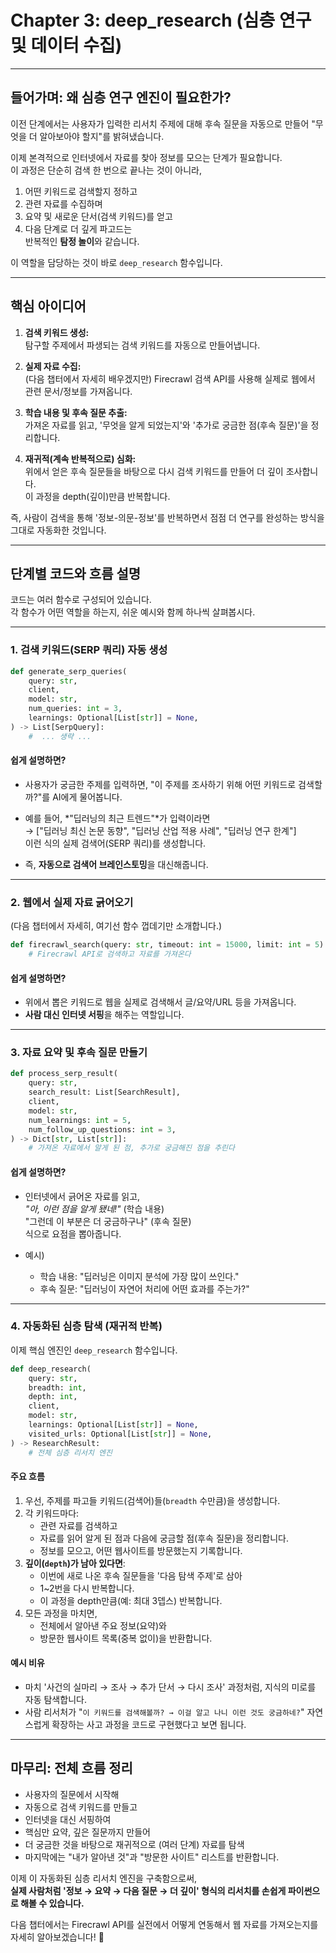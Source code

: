 # Chapter 3: deep_research (심층 연구 및 데이터 수집)

---

## 들어가며: 왜 심층 연구 엔진이 필요한가?

이전 단계에서는 사용자가 입력한 리서치 주제에 대해 후속 질문을 자동으로 만들어 "무엇을 더 알아보아야 할지"를 밝혀냈습니다.

이제 본격적으로 인터넷에서 자료를 찾아 정보를 모으는 단계가 필요합니다.  
이 과정은 단순히 검색 한 번으로 끝나는 것이 아니라,  
1) 어떤 키워드로 검색할지 정하고  
2) 관련 자료를 수집하며  
3) 요약 및 새로운 단서(검색 키워드)를 얻고  
4) 다음 단계로 더 깊게 파고드는  
반복적인 **탐정 놀이**와 같습니다.

이 역할을 담당하는 것이 바로 `deep_research` 함수입니다.

---

## 핵심 아이디어

1. **검색 키워드 생성:**  
   탐구할 주제에서 파생되는 검색 키워드를 자동으로 만들어냅니다.

2. **실제 자료 수집:**  
   (다음 챕터에서 자세히 배우겠지만) Firecrawl 검색 API를 사용해 실제로 웹에서 관련 문서/정보를 가져옵니다.

3. **학습 내용 및 후속 질문 추출:**  
   가져온 자료를 읽고, '무엇을 알게 되었는지'와 '추가로 궁금한 점(후속 질문)'을 정리합니다.

4. **재귀적(계속 반복적으로) 심화:**  
   위에서 얻은 후속 질문들을 바탕으로 다시 검색 키워드를 만들어 더 깊이 조사합니다.  
   이 과정을 depth(깊이)만큼 반복합니다.

즉, 사람이 검색을 통해 '정보-의문-정보'를 반복하면서 점점 더 연구를 완성하는 방식을 그대로 자동화한 것입니다.

---

## 단계별 코드와 흐름 설명

코드는 여러 함수로 구성되어 있습니다.  
각 함수가 어떤 역할을 하는지, 쉬운 예시와 함께 하나씩 살펴봅시다.

---

### 1. 검색 키워드(SERP 쿼리) 자동 생성

```python
def generate_serp_queries(
    query: str,
    client,
    model: str,
    num_queries: int = 3,
    learnings: Optional[List[str]] = None,
) -> List[SerpQuery]:
    #  ... 생략 ...
```

#### 쉽게 설명하면?

- 사용자가 궁금한 주제를 입력하면, "이 주제를 조사하기 위해 어떤 키워드로 검색할까?"를 AI에게 물어봅니다.
- 예를 들어, *"딥러닝의 최근 트렌드"*가 입력이라면  
  → ["딥러닝 최신 논문 동향", "딥러닝 산업 적용 사례", "딥러닝 연구 한계"]  
  이런 식의 실제 검색어(SERP 쿼리)를 생성합니다.

- 즉, **자동으로 검색어 브레인스토밍**을 대신해줍니다.

---

### 2. 웹에서 실제 자료 긁어오기

(다음 챕터에서 자세히, 여기선 함수 껍데기만 소개합니다.)

```python
def firecrawl_search(query: str, timeout: int = 15000, limit: int = 5) ->List[SearchResult]:
    # Firecrawl API로 검색하고 자료를 가져온다
```

#### 쉽게 설명하면?

- 위에서 뽑은 키워드로 웹을 실제로 검색해서 글/요약/URL 등을 가져옵니다.
- **사람 대신 인터넷 서핑**을 해주는 역할입니다.

---

### 3. 자료 요약 및 후속 질문 만들기

```python
def process_serp_result(
    query: str,
    search_result: List[SearchResult],
    client,
    model: str,
    num_learnings: int = 5,
    num_follow_up_questions: int = 3,
) -> Dict[str, List[str]]:
    # 가져온 자료에서 알게 된 점, 추가로 궁금해진 점을 추린다
```

#### 쉽게 설명하면?

- 인터넷에서 긁어온 자료를 읽고,  
  *"아, 이런 점을 알게 됐네!"* (학습 내용)  
  "그런데 이 부분은 더 궁금하구나" (후속 질문)  
  식으로 요점을 뽑아줍니다.

- 예시)  
  - 학습 내용: "딥러닝은 이미지 분석에 가장 많이 쓰인다."  
  - 후속 질문: "딥러닝이 자연어 처리에 어떤 효과를 주는가?"

---

### 4. 자동화된 심층 탐색 (재귀적 반복)

이제 핵심 엔진인 `deep_research` 함수입니다.

```python
def deep_research(
    query: str,
    breadth: int,
    depth: int,
    client,
    model: str,
    learnings: Optional[List[str]] = None,
    visited_urls: Optional[List[str]] = None,
) -> ResearchResult:
    # 전체 심층 리서치 엔진
```

#### 주요 흐름

1. 우선, 주제를 파고들 키워드(검색어)들(`breadth` 수만큼)을 생성합니다.
2. 각 키워드마다:
   - 관련 자료를 검색하고
   - 자료를 읽어 알게 된 점과 다음에 궁금할 점(후속 질문)을 정리합니다.
   - 정보를 모으고, 어떤 웹사이트를 방문했는지 기록합니다.
3. **깊이(`depth`)가 남아 있다면**:  
   - 이번에 새로 나온 후속 질문들을 '다음 탐색 주제'로 삼아  
   - 1~2번을 다시 반복합니다.  
   - 이 과정을 depth만큼(예: 최대 3뎁스) 반복합니다.
4. 모든 과정을 마치면,  
   - 전체에서 알아낸 주요 정보(요약)와  
   - 방문한 웹사이트 목록(중복 없이)을 반환합니다.

#### 예시 비유

- 마치 '사건의 실마리 → 조사 → 추가 단서 → 다시 조사' 과정처럼, 지식의 미로를 자동 탐색합니다.
- 사람 리서처가 "`이 키워드를 검색해볼까? → 이걸 알고 나니 이런 것도 궁금하네?`" 자연스럽게 확장하는 사고 과정을 코드로 구현했다고 보면 됩니다.

---

## 마무리: 전체 흐름 정리

- 사용자의 질문에서 시작해  
- 자동으로 검색 키워드를 만들고  
- 인터넷을 대신 서핑하여  
- 핵심만 요약, 깊은 질문까지 만들어  
- 더 궁금한 것을 바탕으로 재귀적으로 (여러 단계) 자료를 탐색  
- 마지막에는 "내가 알아낸 것"과 "방문한 사이트" 리스트를 반환합니다.

이제 이 자동화된 심층 리서치 엔진을 구축함으로써,  
**실제 사람처럼 '정보 → 요약 → 다음 질문 → 더 깊이' 형식의 리서치를 손쉽게 파이썬으로 해볼 수 있습니다.**

다음 챕터에서는 Firecrawl API를 실전에서 어떻게 연동해서 웹 자료를 가져오는지를 자세히 알아보겠습니다! 🚀